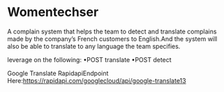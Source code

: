 # Womentechser
A complain system that helps the team to detect and translate complains made by the company’s French customers to English.And the system will also be able to translate to any language the team specifies.

leverage on the following:
•POST translate
•POST detect

Google Translate RapidapiEndpoint Here:https://rapidapi.com/googlecloud/api/google-translate13

